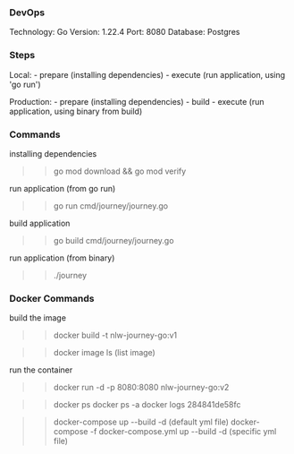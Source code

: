 ### DevOps

Technology: Go
Version: 1.22.4
Port: 8080
Database: Postgres

### Steps

Local:
    - prepare (installing dependencies)
    - execute (run application, using 'go run')

Production:
    - prepare (installing dependencies)
    - build
    - execute (run application, using binary from build)

### Commands

installing dependencies
>> go mod download && go mod verify

run application (from go run)
>> go run cmd/journey/journey.go

build application
>> go build cmd/journey/journey.go

run application (from binary)
>> ./journey

### Docker Commands

build the image
>> docker build -t nlw-journey-go:v1

>> docker image ls (list image)

run the container
>> docker run -d -p 8080:8080 nlw-journey-go:v2

>> docker ps
>> docker ps -a
>> docker logs 284841de58fc

>> docker-compose up --build -d (default yml file)
>> docker-compose -f docker-compose.yml up --build -d (specific yml file)
